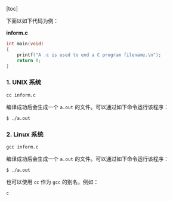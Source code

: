 [toc]

下面以如下代码为例：

**inform.c**

```c
int main(void)
{
    printf("A .c is used to end a C program filename.\n");
    return 0;
}
```



### 1. UNIX 系统

```shell
cc inform.c
```

编译成功后会生成一个 `a.out` 的文件。可以通过如下命令运行该程序：

```shell
$ ./a.out
```

### 2. Linux 系统

```shell
gcc inform.c
```

编译成功后会生成一个 `a.out` 的文件。可以通过如下命令运行该程序：

```shell
$ ./a.out
```

也可以使用 `cc` 作为 `gcc` 的别名，例如：

```shell
c
```


